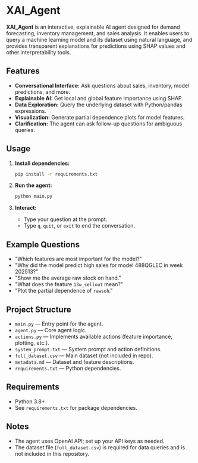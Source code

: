 # XAI_Agent

**XAI_Agent** is an interactive, explainable AI agent designed for demand forecasting, inventory management, and sales analysis. It enables users to query a machine learning model and its dataset using natural language, and provides transparent explanations for predictions using SHAP values and other interpretability tools.

## Features

- **Conversational Interface:** Ask questions about sales, inventory, model predictions, and more.
- **Explainable AI:** Get local and global feature importance using SHAP.
- **Data Exploration:** Query the underlying dataset with Python/pandas expressions.
- **Visualization:** Generate partial dependence plots for model features.
- **Clarification:** The agent can ask follow-up questions for ambiguous queries.

## Usage

1. **Install dependencies:**
   ```bash
   pip install -r requirements.txt
   ```

2. **Run the agent:**
   ```bash
   python main.py
   ```

3. **Interact:**
   - Type your question at the prompt.
   - Type `q`, `quit`, or `exit` to end the conversation.

## Example Questions

- "Which features are most important for the model?"
- "Why did the model predict high sales for model 488QGLEC in week 202513?"
- "Show me the average raw stock on hand."
- "What does the feature `13w_sellout` mean?"
- "Plot the partial dependence of `rawsoh`."

## Project Structure

- `main.py` — Entry point for the agent.
- `agent.py` — Core agent logic.
- `actions.py` — Implements available actions (feature importance, plotting, etc.).
- `system_prompt.txt` — System prompt and action definitions.
- `full_dataset.csv` — Main dataset (not included in repo).
- `metadata.md` — Dataset and feature descriptions.
- `requirements.txt` — Python dependencies.

## Requirements

- Python 3.8+
- See `requirements.txt` for package dependencies.

## Notes

- The agent uses OpenAI API; set up your API keys as needed.
- The dataset file (`full_dataset.csv`) is required for data queries and is not included in this repository.